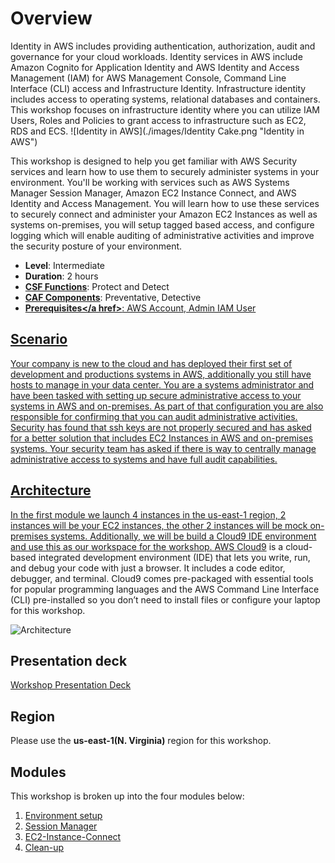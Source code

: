 # Overview

Identity in AWS includes providing authentication, authorization, audit and governance for your cloud workloads. Identity services in AWS include Amazon Cognito for Application Identity and AWS Identity and Access Management (IAM) for AWS Management Console, Command Line Interface (CLI) access and Infrastructure Identity. Infrastructure identity includes access to operating systems, relational databases and containers.  This workshop focuses on infrastructure identity where you can utilize IAM Users, Roles and Policies to grant access to infrastructure such as EC2, RDS and ECS.
![Identity in AWS](./images/Identity Cake.png "Identity in AWS")

This workshop is designed to help you get familiar with AWS Security services and learn how to use them to securely administer systems in your environment.  You'll be working with services such as AWS Systems Manager Session Manager, Amazon EC2 Instance Connect, and AWS Identity and Access Management. You will learn how to use these services to securely connect and administer your Amazon EC2 Instances as well as systems on-premises, you will setup tagged based access, and configure logging which will enable auditing of administrative activities and improve the security posture of your environment.

* **Level**: Intermediate
* **Duration**: 2 hours
* **<a href="https://www.nist.gov/cyberframework/online-learning/components-framework" target="_blank">CSF Functions</a>**: Protect and Detect
* **<a href="https://docs.aws.amazon.com/whitepapers/latest/aws-security-incident-response-guide/aws-caf-security-perspective.html" target="_blank">CAF Components</a>**: Preventative, Detective
* **<a href="https://awssecworkshops.com/getting-started/" target="_blank">Prerequisites</a href>**: AWS Account, Admin IAM User

## Scenario

Your company is new to the cloud and has deployed their first set of development and productions systems in AWS, additionally you still have hosts to manage in your data center.  You are a systems administrator and have been tasked with setting up secure administrative access to your systems in AWS and on-premises.  As part of that configuration you are also responsible for confirming that you can audit administrative activities. Security has found that ssh keys are not properly secured and has asked for a better solution that includes EC2 Instances in AWS and on-premises systems. Your security team has asked if there is way to centrally manage administrative access to systems and have full audit capabilities.

## Architecture

In the first module we launch 4 instances in the us-east-1 region, 2 instances will be your EC2 instances, the other 2 instances will be mock on-premises systems. Additionally, we will be build a Cloud9 IDE environment and use this as our workspace for the workshop. <a href=https://aws.amazon.com/cloud9  target="_blank">AWS Cloud9</a> is a cloud-based integrated development environment (IDE) that lets you write, run, and debug your code with just a browser. It includes a code editor, debugger, and terminal. Cloud9 comes pre-packaged with essential tools for popular programming languages and the AWS Command Line Interface (CLI) pre-installed so you don’t need to install files or configure your laptop for this workshop.

![Architecture](./images/diagram-basic-arch2.png "Workload Architecture")

## Presentation deck
[Workshop Presentation Deck](./infrastructure-identity-workshop-presentation.pdf)

## Region
Please use the **us-east-1(N. Virginia)** region for this workshop.

## Modules

This workshop is broken up into the four modules below:

1. [Environment setup](./01-environment-setup.md)
2. [Session Manager](./02-using-AWS-Systems-Manager-Session-Manager.md)
3. [EC2-Instance-Connect](./03-using-EC2-Instance-Connect.md)
4. [Clean-up](./04-cleanup.md)
